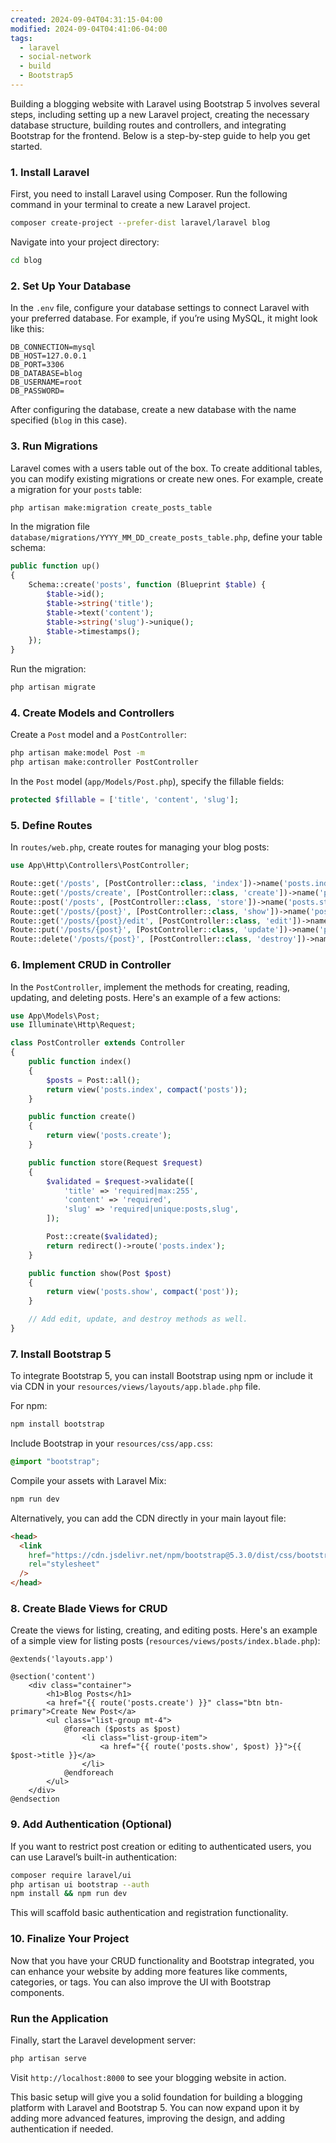 ```yaml
---
created: 2024-09-04T04:31:15-04:00
modified: 2024-09-04T04:41:06-04:00
tags:
  - laravel
  - social-network
  - build
  - Bootstrap5
---
```


Building a blogging website with Laravel using Bootstrap 5 involves several steps, including setting up a new Laravel project, creating the necessary database structure, building routes and controllers, and integrating Bootstrap for the frontend. Below is a step-by-step guide to help you get started.

### 1. Install Laravel

First, you need to install Laravel using Composer. Run the following command in your terminal to create a new Laravel project.

```bash
composer create-project --prefer-dist laravel/laravel blog
```

Navigate into your project directory:

```bash
cd blog
```

### 2. Set Up Your Database

In the `.env` file, configure your database settings to connect Laravel with your preferred database. For example, if you’re using MySQL, it might look like this:

```env
DB_CONNECTION=mysql
DB_HOST=127.0.0.1
DB_PORT=3306
DB_DATABASE=blog
DB_USERNAME=root
DB_PASSWORD=
```

After configuring the database, create a new database with the name specified (`blog` in this case).

### 3. Run Migrations

Laravel comes with a users table out of the box. To create additional tables, you can modify existing migrations or create new ones. For example, create a migration for your `posts` table:

```bash
php artisan make:migration create_posts_table
```

In the migration file `database/migrations/YYYY_MM_DD_create_posts_table.php`, define your table schema:

```php
public function up()
{
    Schema::create('posts', function (Blueprint $table) {
        $table->id();
        $table->string('title');
        $table->text('content');
        $table->string('slug')->unique();
        $table->timestamps();
    });
}
```

Run the migration:

```bash
php artisan migrate
```

### 4. Create Models and Controllers

Create a `Post` model and a `PostController`:

```bash
php artisan make:model Post -m
php artisan make:controller PostController
```

In the `Post` model (`app/Models/Post.php`), specify the fillable fields:

```php
protected $fillable = ['title', 'content', 'slug'];
```

### 5. Define Routes

In `routes/web.php`, create routes for managing your blog posts:

```php
use App\Http\Controllers\PostController;

Route::get('/posts', [PostController::class, 'index'])->name('posts.index');
Route::get('/posts/create', [PostController::class, 'create'])->name('posts.create');
Route::post('/posts', [PostController::class, 'store'])->name('posts.store');
Route::get('/posts/{post}', [PostController::class, 'show'])->name('posts.show');
Route::get('/posts/{post}/edit', [PostController::class, 'edit'])->name('posts.edit');
Route::put('/posts/{post}', [PostController::class, 'update'])->name('posts.update');
Route::delete('/posts/{post}', [PostController::class, 'destroy'])->name('posts.destroy');
```

### 6. Implement CRUD in Controller

In the `PostController`, implement the methods for creating, reading, updating, and deleting posts. Here's an example of a few actions:

```php
use App\Models\Post;
use Illuminate\Http\Request;

class PostController extends Controller
{
    public function index()
    {
        $posts = Post::all();
        return view('posts.index', compact('posts'));
    }

    public function create()
    {
        return view('posts.create');
    }

    public function store(Request $request)
    {
        $validated = $request->validate([
            'title' => 'required|max:255',
            'content' => 'required',
            'slug' => 'required|unique:posts,slug',
        ]);

        Post::create($validated);
        return redirect()->route('posts.index');
    }

    public function show(Post $post)
    {
        return view('posts.show', compact('post'));
    }

    // Add edit, update, and destroy methods as well.
}
```

### 7. Install Bootstrap 5

To integrate Bootstrap 5, you can install Bootstrap using npm or include it via CDN in your `resources/views/layouts/app.blade.php` file.

For npm:

```bash
npm install bootstrap
```

Include Bootstrap in your `resources/css/app.css`:

```css
@import "bootstrap";
```

Compile your assets with Laravel Mix:

```bash
npm run dev
```

Alternatively, you can add the CDN directly in your main layout file:

```html
<head>
  <link
    href="https://cdn.jsdelivr.net/npm/bootstrap@5.3.0/dist/css/bootstrap.min.css"
    rel="stylesheet"
  />
</head>
```

### 8. Create Blade Views for CRUD

Create the views for listing, creating, and editing posts. Here's an example of a simple view for listing posts (`resources/views/posts/index.blade.php`):

```blade
@extends('layouts.app')

@section('content')
    <div class="container">
        <h1>Blog Posts</h1>
        <a href="{{ route('posts.create') }}" class="btn btn-primary">Create New Post</a>
        <ul class="list-group mt-4">
            @foreach ($posts as $post)
                <li class="list-group-item">
                    <a href="{{ route('posts.show', $post) }}">{{ $post->title }}</a>
                </li>
            @endforeach
        </ul>
    </div>
@endsection
```

### 9. Add Authentication (Optional)

If you want to restrict post creation or editing to authenticated users, you can use Laravel’s built-in authentication:

```bash
composer require laravel/ui
php artisan ui bootstrap --auth
npm install && npm run dev
```

This will scaffold basic authentication and registration functionality.

### 10. Finalize Your Project

Now that you have your CRUD functionality and Bootstrap integrated, you can enhance your website by adding more features like comments, categories, or tags. You can also improve the UI with Bootstrap components.

### Run the Application

Finally, start the Laravel development server:

```bash
php artisan serve
```

Visit `http://localhost:8000` to see your blogging website in action.

This basic setup will give you a solid foundation for building a blogging platform with Laravel and Bootstrap 5. You can now expand upon it by adding more advanced features, improving the design, and adding authentication if needed.
